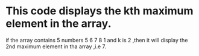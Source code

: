 # This code displays the kth maximum element in the array.
if the array contains 5 numbers 5 6 7 8 1
and k is 2 ,then it will display the 2nd maximum element in tha array ,i.e 7.
